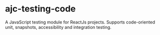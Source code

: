 # ajc-testing-code
A JavaScript testing module for ReactJs projects. Supports code-oriented unit, snapshots, accessibility and integration testing.
